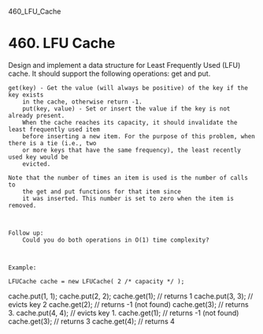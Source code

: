 460_LFU_Cache
# 460. LFU Cache

Design and implement a data structure for Least
        Frequently Used (LFU) cache. It should support the following operations:
        get and put.

    get(key) - Get the value (will always be positive) of the key if the key exists
        in the cache, otherwise return -1.
        put(key, value) - Set or insert the value if the key is not already present.
        When the cache reaches its capacity, it should invalidate the least frequently used item
        before inserting a new item. For the purpose of this problem, when there is a tie (i.e., two
        or more keys that have the same frequency), the least recently used key would be
        evicted.

    Note that the number of times an item is used is the number of calls to
        the get and put functions for that item since
        it was inserted. This number is set to zero when the item is removed.

     

    Follow up:
        Could you do both operations in O(1) time complexity?

     

    Example:

    LFUCache cache = new LFUCache( 2 /* capacity */ );

cache.put(1, 1);
cache.put(2, 2);
cache.get(1);       // returns 1
cache.put(3, 3);    // evicts key 2
cache.get(2);       // returns -1 (not found)
cache.get(3);       // returns 3.
cache.put(4, 4);    // evicts key 1.
cache.get(1);       // returns -1 (not found)
cache.get(3);       // returns 3
cache.get(4);       // returns 4